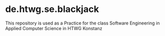 # de.htwg.se.blackjack
This repository is used as a Practice for the class Software Engineering in Applied Computer Science in HTWG Konstanz
